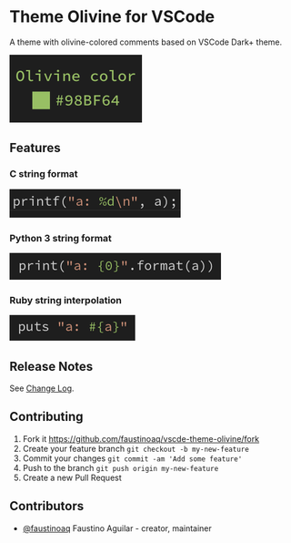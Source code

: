 # Theme Olivine for VSCode

A theme with olivine-colored comments based on VSCode Dark+ theme.

![color](https://raw.githubusercontent.com/faustinoaq/vscode-theme-olivine/master/images/olivine.png)

## Features

### C string format

![sample c](https://raw.githubusercontent.com/faustinoaq/vscode-theme-olivine/master/images/sample_c.png)

### Python 3 string format

![sample python](https://raw.githubusercontent.com/faustinoaq/vscode-theme-olivine/master/images/sample_python.png)

### Ruby string interpolation

![sample ruby](https://raw.githubusercontent.com/faustinoaq/vscode-theme-olivine/master/images/sample_ruby.png)

## Release Notes

See [Change Log](https://github.com/faustinoaq/vscode-theme-olivine/blob/master/CHANGELOG.md).

## Contributing

1. Fork it https://github.com/faustinoaq/vscde-theme-olivine/fork
2. Create your feature branch `git checkout -b my-new-feature`
3. Commit your changes `git commit -am 'Add some feature'`
4. Push to the branch `git push origin my-new-feature`
5. Create a new Pull Request

## Contributors

- [@faustinoaq](https://github.com/faustinoaq) Faustino Aguilar - creator, maintainer
